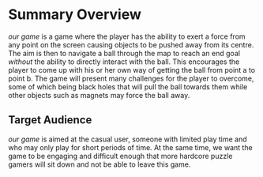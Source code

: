 Summary Overview
================
_our game_ is a game where the player has the ability to exert a force from any point on the screen causing objects to be pushed away from its centre. The aim is then to navigate a ball through the map to reach an end goal _without_ the ability to directly interact with the ball. This encourages the player to come up with his or her own way of getting the ball from point a to point b. The game will present many challenges for the player to overcome, some of which being black holes that will pull the ball towards them while other objects such as magnets may force the ball away.

Target Audience
----------------
_our game_ is aimed at the casual user, someone with limited play time and who may only play for short periods of time. At the same time, we want the game to be engaging and difficult enough that more hardcore puzzle gamers will sit down and not be able to leave this game.